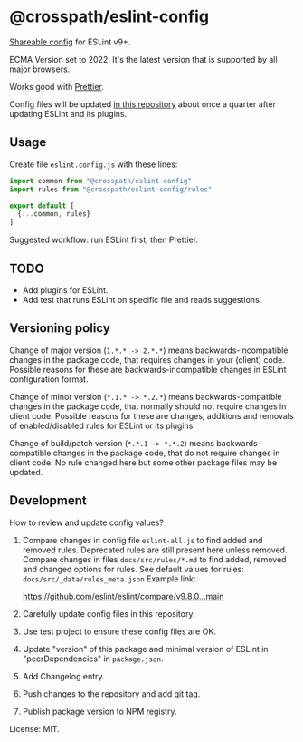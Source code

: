 # @crosspath/eslint-config

[Shareable config](https://eslint.org/docs/latest/extend/shareable-configs) for ESLint v9+.

ECMA Version set to 2022. It's the latest version that is supported by all major browsers.

Works good with [Prettier](https://prettier.io/).

Config files will be updated
[in this repository](https://github.com/crosspath/eslint-config)
about once a quarter after updating ESLint and its plugins.

## Usage

Create file `eslint.config.js` with these lines:

```js
import common from "@crosspath/eslint-config"
import rules from "@crosspath/eslint-config/rules"

export default [
  {...common, rules}
]
```

Suggested workflow: run ESLint first, then Prettier.

## TODO

- Add plugins for ESLint.
- Add test that runs ESLint on specific file and reads suggestions.

## Versioning policy

Change of major version (`1.*.* -> 2.*.*`) means backwards-incompatible changes in the package code,
that requires changes in your (client) code. Possible reasons for these are backwards-incompatible
changes in ESLint configuration format.

Change of minor version (`*.1.* -> *.2.*`) means backwards-compatible changes in the package code,
that normally should not require changes in client code. Possible reasons for these are
changes, additions and removals of enabled/disabled rules for ESLint or its plugins.

Change of build/patch version (`*.*.1 -> *.*.2`) means backwards-compatible changes in the package
code, that do not require changes in client code. No rule changed here but some other package files
may be updated.

## Development

How to review and update config values?

1. Compare changes in config file `eslint-all.js` to find added and removed rules.
  Deprecated rules are still present here unless removed.
  Compare changes in files `docs/src/rules/*.md` to find added, removed and changed options
  for rules.
  See default values for rules: `docs/src/_data/rules_meta.json`
  Example link:

    https://github.com/eslint/eslint/compare/v9.8.0...main
 
2. Carefully update config files in this repository.
3. Use test project to ensure these config files are OK.
4. Update "version" of this package and minimal version of ESLint in "peerDependencies" in `package.json`.
5. Add Changelog entry.
6. Push changes to the repository and add git tag.
7. Publish package version to NPM registry.

License: MIT.

